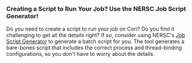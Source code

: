 ### Creating a Script to Run Your Job? Use the NERSC Job Script Generator!

Do you need to create a script to run your job on Cori? Do you find it
challenging to get all the details right? If so, consider using NERSC's
[Job Script Generator](https://my.nersc.gov/script_generator.php)
to generate a batch script for you. The tool generates a bare-bones script that 
includes the correct process and thread-binding configurations, so you don't 
have to worry about the details.
